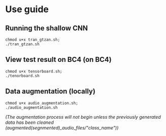 # Use guide

## Running the shallow CNN
    chmod u+x tran_gtzan.sh;
    ./tran_gtzan.sh  

## View test result on BC4 (on BC4)
    chmod u+x tensorboard.sh;
    ./tenorboard.sh

## Data augmentation (locally)
    chmod u+x audio_augmentation.sh;  
    ./audio_augmentation.sh

*(The augmentation process will not begin
unless the previously generated data has been
cleaned (augmented(segnmented)_audio_files/"class_name"))*